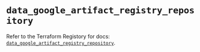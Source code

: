 # `data_google_artifact_registry_repository`

Refer to the Terraform Registory for docs: [`data_google_artifact_registry_repository`](https://registry.terraform.io/providers/hashicorp/google-beta/5.11.0/docs/data-sources/google_artifact_registry_repository).
